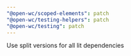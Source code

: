 ```yaml
---
"@open-wc/scoped-elements": patch
"@open-wc/testing-helpers": patch
"@open-wc/testing": patch
---
```


Use split versions for all lit dependencies
